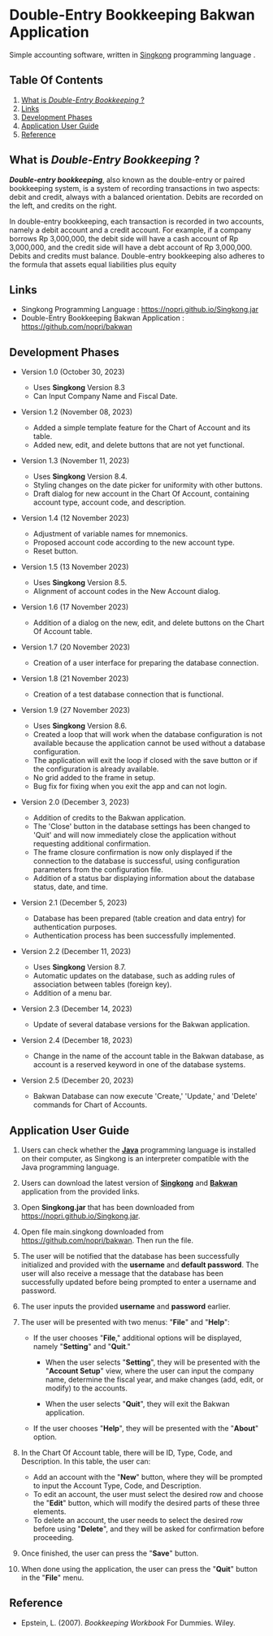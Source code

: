 
# Double-Entry Bookkeeping Bakwan Application

Simple accounting software, written in [Singkong](https://github.com/nopri/nopri.github.io) programming language .


## Table Of Contents

  1. [What is *_Double-Entry Bookkeeping_* ?](#what-is-double-entry-bookkeeping)
  2. [Links](#links)
  3. [Development Phases](#development-phases)
  4. [Application User Guide](#application-user-guide)
  5. [Reference](#reference)


## What is *_Double-Entry Bookkeeping_* ?

**_Double-entry bookkeeping_**, also known as the double-entry or paired bookkeeping system, is a system of recording transactions in two aspects: debit and credit, always with a balanced orientation. Debits are recorded on the left, and credits on the right.

In double-entry bookkeeping, each transaction is recorded in two accounts, namely a debit account and a credit account. For example, if a company borrows Rp 3,000,000, the debit side will have a cash account of Rp 3,000,000, and the credit side will have a debt account of Rp 3,000,000. Debits and credits must balance. Double-entry bookkeeping also adheres to the formula that assets equal liabilities plus equity


## Links

- Singkong Programming Language : https://nopri.github.io/Singkong.jar
- Double-Entry Bookkeeping Bakwan Application : https://github.com/nopri/bakwan


## Development Phases

- Version 1.0 (October 30, 2023)
    - Uses **Singkong** Version 8.3
    - Can Input Company Name and Fiscal Date.

- Version 1.2 (November 08, 2023)
    - Added a simple template feature for the Chart of Account and its table.
    - Added new, edit, and delete buttons that are not yet functional.

- Version 1.3 (November 11, 2023)
    - Uses **Singkong** Version 8.4.
    - Styling changes on the date picker for uniformity with other buttons.
    - Draft dialog for new account in the Chart Of Account, containing account type, account code, and description.

- Version 1.4 (12 November 2023)
    - Adjustment of variable names for mnemonics.
    - Proposed account code according to the new account type.
    - Reset button.

- Version 1.5 (13 November 2023)
    - Uses **Singkong** Version 8.5.
    - Alignment of account codes in the New Account dialog.

- Version 1.6 (17 November 2023)
    - Addition of a dialog on the new, edit, and delete buttons on the Chart Of Account table.

- Version 1.7 (20 November 2023)
    - Creation of a user interface for preparing the database connection.

- Version 1.8 (21 November 2023)
    - Creation of a test database connection that is functional.

- Version 1.9 (27 November 2023)
    - Uses **Singkong** Version 8.6.
    - Created a loop that will work when the database configuration is not available because the application cannot be used without a database configuration.
    - The application will exit the loop if closed with the save button or if the configuration is already available.
    - No grid added to the frame in setup.
    - Bug fix for fixing when you exit the app and can not login.

- Version 2.0 (December 3, 2023)
    - Addition of credits to the Bakwan application.
    - The 'Close' button in the database settings has been changed to 'Quit' and will now immediately close the application without requesting additional confirmation.
    - The frame closure confirmation is now only displayed if the connection to the database is successful, using configuration parameters from the configuration file.
    - Addition of a status bar displaying information about the database status, date, and time.

- Version 2.1 (December 5, 2023)
    - Database has been prepared (table creation and data entry) for authentication purposes.
    - Authentication process has been successfully implemented.

- Version 2.2 (December 11, 2023)
    - Uses **Singkong** Version 8.7.
    - Automatic updates on the database, such as adding rules of association between tables (foreign key).
    - Addition of a menu bar.
 
- Version 2.3 (December 14, 2023)
    - Update of several database versions for the Bakwan application.

 - Version 2.4 (December 18, 2023)
    - Change in the name of the account table in the Bakwan database, as account is a reserved keyword in one of the database systems.

 - Version 2.5 (December 20, 2023)
    - Bakwan Database can now execute 'Create,' 'Update,' and 'Delete' commands for Chart of Accounts.

## Application User Guide
 
1. Users can check whether the [**Java**](https://www.java.com/download/ie_manual.jsp) programming language is installed on their computer, as Singkong is an interpreter compatible with the Java programming language.

2. Users can download the latest version of  [**Singkong**](https://nopri.github.io/Singkong.jar) and [**Bakwan**](https://github.com/nopri/bakwan) application from the provided links.

3. Open **Singkong.jar** that has been downloaded from https://nopri.github.io/Singkong.jar.
   
4. Open file main.singkong downloaded from  https://github.com/nopri/bakwan. Then run the file.

5. The user will be notified that the database has been successfully initialized and provided with the **username** and **default password**. The user will also receive a message that the database has been successfully updated before being prompted to enter a username and password.

6. The user inputs the provided **username** and **password** earlier.

7. The user will be presented with two menus: "**File**" and "**Help**":

   - If the user chooses "**File**," additional options will be displayed, namely "**Setting**" and "**Quit**."

     - When the user selects "**Setting**", they will be presented with the "**Account Setup**" view, where the user can input the company name, determine the fiscal year, and make changes (add, edit, or modify) to the accounts.

     - When the user selects "**Quit**", they will exit the Bakwan application.

   - If the user chooses "**Help**", they will be presented with the "**About**" option.
  
8. In the Chart Of Account table, there will be ID, Type, Code, and Description. In this table, the user can:

   - Add an account with the "**New**" button, where they will be prompted to input the Account Type, Code, and Description.
   - To edit an account, the user must select the desired row and choose the "**Edit**" button, which will modify the desired parts of these three elements.
   - To delete an account, the user needs to select the desired row before using "**Delete**", and they will be asked for confirmation before proceeding.

9. Once finished, the user can press the "**Save**" button.

10. When done using the application, the user can press the "**Quit**" button in the "**File**" menu.

## Reference

- Epstein, L. (2007). _Bookkeeping Workbook_ For Dummies. Wiley.
